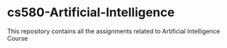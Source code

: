 # cs580-Artificial-Intelligence
This repository contains all the assignments related to Artificial Intelligence Course
